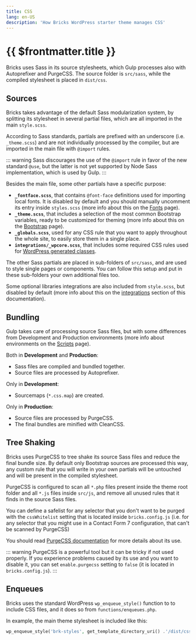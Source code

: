 ```yaml
---
title: CSS
lang: en-US
description: 'How Bricks WordPress starter theme manages CSS'
---
```


# {{ $frontmatter.title }}

Bricks uses Sass in its source stylesheets, which Gulp processes also with Autoprefixer and PurgeCSS. The source folder is `src/sass`, while the compiled stylesheet is placed in `dist/css`.

## Sources

Bricks takes advantage of the default Sass modularization system, by splitting its stylesheet in several partial files, which are all imported in the main `style.scss`.

According to Sass standards, partials are prefixed with an underscore (i.e. `_theme.scss`) and are not individually processed by the compiler, but are imported in the main file with `@import` rules.

::: warning
Sass discourages the use of the `@import` rule in favor of the new standard `@use`, but the latter is not yet supported by Node Sass implementation, which is used by Gulp.
:::

Besides the main file, some other partials have a specific purpose:

*   **`_fontface.scss`**, that contains `@font-face` definitions used for importing local fonts. It is disabled by default and you should manually uncomment its entry inside `styles.scss` (more info about this on the [Fonts](/theme/fonts/) page).
*   **`_theme.scss`**, that includes a selection of the most common Bootstrap variables, ready to be customized for theming (more info about this on the [Bootstrap](/theme/bootstrap/) page).
*   **`_globals.scss`**, used for any CSS rule that you want to apply throughout the whole site, to easily store them in a single place.
*   **`integrations/_wpcore.scss`**, that includes some required CSS rules used for [WordPress generated classes](https://codex.wordpress.org/CSS#WordPress_Generated_Classes).

The other Sass partials are placed in sub-folders of `src/sass`, and are used to style single pages or components. You can follow this setup and put in these sub-folders your own additional files too.

Some optional libraries integrations are also included from `style.scss`, but disabled by default (more info about this on the [integrations](/integrations/) section of this documentation).

## Bundling

Gulp takes care of processing source Sass files, but with some differences from Development and Production environments (more info about environments on the [Scripts](/theme/scripts/) page).

Both in **Development** and **Production**:

*   Sass files are compiled and bundled together.
*   Source files are processed by Autoprefixer.

Only in **Development**:

*   Sourcemaps (`*.css.map`) are created.

Only in **Production**:

*   Source files are processed by PurgeCSS.
*   The final bundles are minified with CleanCSS.

## Tree Shaking

Bricks uses PurgeCSS to tree shake its source Sass files and reduce the final bundle size. By default only Bootstrap sources  are processed this way, any custom rule that you will write in your own partials will be untouched and will be present in the compiled stylesheet.

PurgeCSS is configured to scan all `*.php` files present inside the theme root folder and all `*.js` files inside `src/js`, and remove all unused rules that it finds in the source Sass files.

You can define a safelist for any selector that you don't want to be purged with the `cssWhitelist` setting that is located inside `bricks.config.js` (i.e. for any selector that you might use in a Contact Form 7 configuration, that can't be scanned by PurgeCSS)

You should read [PurgeCSS documentation](https://purgecss.com/) for more details about its use.

::: warning
PurgeCSS is a powerful tool but it can be tricky if not used properly. If you experience problems caused by its use and you want to disable it, you can set `enable.purgecss` setting to `false` (it is located in `bricks.config.js`).
:::

## Enqueues

Bricks uses the standard WordPress `wp_enqueue_style()` function to to include CSS files, and it does so from `functions/enqueues.php`.

In example, the main theme stylesheet is included like this:

```php
wp_enqueue_style('brk-styles', get_template_directory_uri() .'/dist/css/style.min.css');
```
